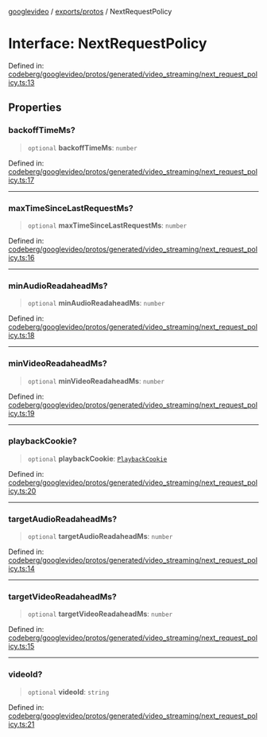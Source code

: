 [googlevideo](../../../README.md) / [exports/protos](../README.md) / NextRequestPolicy

# Interface: NextRequestPolicy

Defined in: [codeberg/googlevideo/protos/generated/video\_streaming/next\_request\_policy.ts:13](https://github.com/LuanRT/googlevideo/blob/19854137cadaf49fd755394883dfd7fe5fdaba20/protos/generated/video_streaming/next_request_policy.ts#L13)

## Properties

### backoffTimeMs?

> `optional` **backoffTimeMs**: `number`

Defined in: [codeberg/googlevideo/protos/generated/video\_streaming/next\_request\_policy.ts:17](https://github.com/LuanRT/googlevideo/blob/19854137cadaf49fd755394883dfd7fe5fdaba20/protos/generated/video_streaming/next_request_policy.ts#L17)

***

### maxTimeSinceLastRequestMs?

> `optional` **maxTimeSinceLastRequestMs**: `number`

Defined in: [codeberg/googlevideo/protos/generated/video\_streaming/next\_request\_policy.ts:16](https://github.com/LuanRT/googlevideo/blob/19854137cadaf49fd755394883dfd7fe5fdaba20/protos/generated/video_streaming/next_request_policy.ts#L16)

***

### minAudioReadaheadMs?

> `optional` **minAudioReadaheadMs**: `number`

Defined in: [codeberg/googlevideo/protos/generated/video\_streaming/next\_request\_policy.ts:18](https://github.com/LuanRT/googlevideo/blob/19854137cadaf49fd755394883dfd7fe5fdaba20/protos/generated/video_streaming/next_request_policy.ts#L18)

***

### minVideoReadaheadMs?

> `optional` **minVideoReadaheadMs**: `number`

Defined in: [codeberg/googlevideo/protos/generated/video\_streaming/next\_request\_policy.ts:19](https://github.com/LuanRT/googlevideo/blob/19854137cadaf49fd755394883dfd7fe5fdaba20/protos/generated/video_streaming/next_request_policy.ts#L19)

***

### playbackCookie?

> `optional` **playbackCookie**: [`PlaybackCookie`](PlaybackCookie.md)

Defined in: [codeberg/googlevideo/protos/generated/video\_streaming/next\_request\_policy.ts:20](https://github.com/LuanRT/googlevideo/blob/19854137cadaf49fd755394883dfd7fe5fdaba20/protos/generated/video_streaming/next_request_policy.ts#L20)

***

### targetAudioReadaheadMs?

> `optional` **targetAudioReadaheadMs**: `number`

Defined in: [codeberg/googlevideo/protos/generated/video\_streaming/next\_request\_policy.ts:14](https://github.com/LuanRT/googlevideo/blob/19854137cadaf49fd755394883dfd7fe5fdaba20/protos/generated/video_streaming/next_request_policy.ts#L14)

***

### targetVideoReadaheadMs?

> `optional` **targetVideoReadaheadMs**: `number`

Defined in: [codeberg/googlevideo/protos/generated/video\_streaming/next\_request\_policy.ts:15](https://github.com/LuanRT/googlevideo/blob/19854137cadaf49fd755394883dfd7fe5fdaba20/protos/generated/video_streaming/next_request_policy.ts#L15)

***

### videoId?

> `optional` **videoId**: `string`

Defined in: [codeberg/googlevideo/protos/generated/video\_streaming/next\_request\_policy.ts:21](https://github.com/LuanRT/googlevideo/blob/19854137cadaf49fd755394883dfd7fe5fdaba20/protos/generated/video_streaming/next_request_policy.ts#L21)
